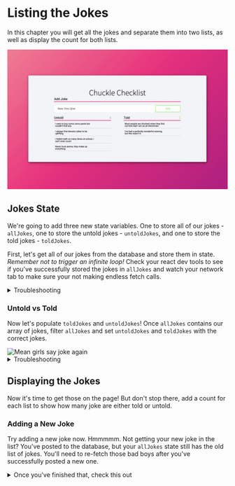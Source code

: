# Listing the Jokes
In this chapter you will get all the jokes and separate them into two lists, as well as display the count for both lists.

<img src="./images/chuckle-read.gif" width="1000px" alt="Animation showing a new joke being created and displayed." />

## Jokes State

We're going to add three new state variables. One to store all of our jokes - `allJokes`, one to store the untold jokes - `untoldJokes`, and one to store the told jokes - `toldJokes`.

First, let's get all of our jokes from the database and store them in state. _Remember not to trigger an infinite loop!_ Check your react dev tools to see if you've successfully stored the jokes in `allJokes` and watch your network tab to make sure your not making endless fetch calls. 

<details>
  <summary>Troubleshooting</summary>

  ***Infinite loop?*** Remember that when state changes, it triggers a rerender of the component. Re-read chapter five of Honey Rae's to learn how to fix this.
</details>

### Untold vs Told

Now let's populate `toldJokes` and `untoldJokes`! 
Once `allJokes` contains our array of jokes, filter `allJokes` and set `untoldJokes` and `toldJokes` with the correct jokes.

<img src="./images/joke.gif" width="1000px" alt="Mean girls say joke again" />

<details>
  <summary>Troubleshooting</summary>
  
  ***Still empty arrays?*** Setting state with the setter function isn't instantaneous. The component has to rerender before updating the new state. If you tried filtering allJokes and setting the other two state variables on the line after setting `allJokes`, you're gonna be setting those with an empty array. You need to watch for when the value of `allJokes` changes, this when you'll know it's been set. Re-read chapter five of Honey Rae's to learn how to do this.
</details>

## Displaying the Jokes

Now it's time to get those on the page! But don't stop there, add a count for each list to show how many joke are either told or untold.

### Adding a New Joke

Try adding a new joke now. Hmmmmm. Not getting your new joke in the list? You've posted to the database, but your `allJokes` state still has the old list of jokes. You'll need to re-fetch those bad boys after you've successfully posted a new one. 


<details>
  <summary>Once you've finished that, check this out</summary>

  The next two chapters will involve updating the database, so we'll end up running this code:
  ```javascript
  getJokes().then((jokeArr) => {
      setAllJokes(jokeArr)
  })
  ```
  quite a few times. Try wrapping it in it's own function so you can just call it whenever you need to fetch and set all jokes instead of writing this functionality over and over again. 
</details>

